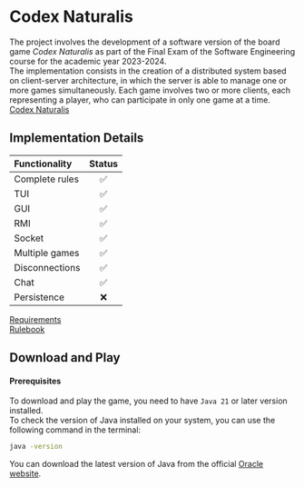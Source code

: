 # Codex Naturalis
The project involves the development of a software version of the board game _Codex Naturalis_ as part of the Final Exam of the Software Engineering course for the academic year 2023-2024.  
The implementation consists in the creation of a distributed system based on client-server architecture, in which the server is able to manage one or more games simultaneously. Each game involves two or more clients, each representing a player, who can participate in only one game at a time.  
[Codex Naturalis](https://www.craniocreations.it/prodotto/codex-naturalis)  

## Implementation Details
| Functionality  | Status |  
|:---------------|:------:|  
| Complete rules | ✅     |  
| TUI            | ✅     |  
| GUI            | ✅     |  
| RMI            | ✅     |  
| Socket         | ✅     |  
| Multiple games | ✅     |  
| Disconnections | ✅     |  
| Chat           | ✅     |  
| Persistence    | ❌     |  

[Requirements](deliverables/requirements/requirements.pdf)  
[Rulebook](deliverables/requirements/codexRulebookEN.pdf)  

## Download and Play
#### Prerequisites
To download and play the game, you need to have `Java 21` or later version installed.  
To check the version of Java installed on your system, you can use the following command in the terminal:  
```bash
java -version
```
You can download the latest version of Java from the official [Oracle website](https://www.oracle.com/java/technologies/javase/jdk21-archive-downloads.html).  


